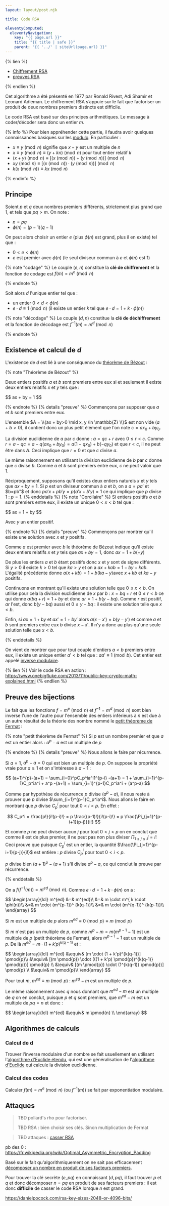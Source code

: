 ```yaml
---
layout: layout/post.njk

title: Code RSA

eleventyComputed:
  eleventyNavigation:
    key: "{{ page.url }}"
    title: "{{ title | safe }}"
    parent: "{{ '../' | siteUrl(page.url) }}"
---
```


{% lien %}

- [Chiffrement RSA](https://fr.wikipedia.org/wiki/Chiffrement_RSA)
- [preuves RSA](https://www.youtube.com/watch?v=Xlal_d4zyfo)

{% endlien %}

Cet algorithme a été présenté en 1977 par Ronald Rivest, Adi Shamir et Leonard Adleman. Le chiffrement RSA s’appuie sur le fait que factoriser un produit de deux nombres premiers distincts est difficile.

Le code RSA est basé sur des principes arithmétiques. Le message à coder/décoder sera donc un entier $m$.

{% info %}
Pour bien appréhender cette partie, il faudra avoir quelques connaissances basiques sur les [modulo](https://fr.wikipedia.org/wiki/Modulo_(op%C3%A9ration)). En particulier :

- $x \equiv y \pmod{n}$ signifie que $x - y$ est un multiple de $n$
- $x \equiv y \pmod{n} \equiv (y + kn) \pmod{n}$ pour tout entier relatif $k$
- $(x + y) \pmod{n} \equiv [(x \pmod{n}) + (y \pmod{n})] \pmod{n}$
- $xy \pmod{n} \equiv [(x \pmod{n})\cdot(y \pmod{n})] \pmod{n}$
- $k (x \pmod{n}) \equiv kx \pmod{n}$

{% endinfo %}

## Principe

Soient $p$ et $q$ deux nombres premiers différents, strictement plus grand que 1, et tels que $pq > m$. On note :

- $n = pq$
- $\phi(n) = (p-1)(q-1)$

On peut alors choisir un entier $e$ (plus $\phi(n)$ est grand, plus il en existe) tel que :

- $0 < e < \phi(n)$
- $e$ est premier avec $\phi(n)$ (le seul diviseur commun à $e$ et $\phi(n)$ est 1)

{% note "codage" %}
Le couple $(e, n)$ constitue la **clé de chiffrement** et la fonction de codage est $f(m) = m^e \pmod{n}$

{% endnote %}

Soit alors $d$ l'unique entier tel que :

- un entier $0 < d < \phi(n)$
- $e\cdot d \equiv 1 \pmod{n}$ (il existe un entier $k$ tel que $e\cdot d = 1 + k \cdot \phi(n)$)

{% note "décodage" %}
Le couple $(d, n)$ constitue la **clé de déchiffrement** et la fonction de décodage est $f^{-1}(m) = m^d \pmod{n}$

{% endnote %}

## Existence et calcul de $d$

L'existence de $d$ est lié à une conséquence du [théorème de Bézout](https://fr.wikipedia.org/wiki/Th%C3%A9or%C3%A8me_de_Bachet-B%C3%A9zout) :

{% note "Théorème de Bézout" %}

Deux entiers positifs $a$ et $b$ sont premiers entre eux si et seulement il existe deux entiers relatifs $x$ et $y$ tels que :

<div>
$$
ax + by = 1
$$
</div>

{% endnote %}
{% details "preuve" %}
Commençons par supposer que $a$ et $b$ sont premiers entre eux.

L'ensemble $A = \\{ax + by>0 \mid x, y \in \mathbb{Z} \\}$ est non vide ($a+b > 0$), il contient donc un plus petit élément que l'on note $c=ax_0 + by_0$.

La division euclidienne de $a$ par $c$ donne : $a = qc+r$ avec $0 \leq r < c$. Comme $r = a-qc = a-q(ax_0 + by_0) = a(1-qx_0)+b(-qy_0)$ et que $r < c$, il ne peut être dans $A$. Ceci implique que $r=0$ et que $c$ divise $a$.

Le même raisonnement en utilisant la division euclidienne de $b$ par $c$ donne que $c$ divise $b$. Comme $a$ et $b$ sont premiers entre eux, $c$ ne peut valoir que 1.

Réciproquement, supposons qu'il existes deux entiers naturels $x$ et $y$ tels que $ax + by = 1$. Si $p$ est un diviseur commun à $a$ et $b$, on a $a=pa'$ et $b=pb"$ et donc $pa'x+pb'y = p(a'x+b'y) = 1$ ce qui implique que $p$ divise $1$ : $p = 1$.
{% enddetails %}
{% note "Corollaire" %}
Si entiers positifs $a$ et $b$ sont premiers entre eux, il existe un unique $0< x < b$ tel que  :

<div>
$$
ax = 1 + by
$$
</div>

Avec $y$ un entier positif.

{% endnote %}
{% details "preuve" %}
Commençons par montrer qu'il existe une solution avec $x$ et $y$ positifs.

Comme $a$ est premier avec $b$ le théorème de Bézout indique qu'il existe deux entiers relatifs $x$ et $y$ tels que $ax + by = 1$, donc $ax = 1 + b(-y)$

De plus les entiers $a$ et $b$ étant positifs donc $x$ et $y$ sont de signe différents. Si $y>0$ il existe $k > 0$ tel que $ka > y$ et on a $ax + kab = 1 - by + kab$. L'égalité précédente donne  $a(x + kb) = 1 + b(ka - y)$avec $x + kb$ et  $ka - y$ positifs.

Continuons en montrant qu'il existe une solution telle que $0 \leq x < b$. On utilise pour cela la division euclidienne de $x$ par $b$ : $x = bq+r$ et $0\leq r < b$ ce qui donne $a(bq+r) = 1 + by$ et donc $ar = 1 + b(y-bq)$. Comme $r$ est positif, $ar$ l'est, donc $b(y-bq)$ aussi et $0\leq y-bq$ : il existe une solution telle que $x<b$.

Enfin, si $ax=1+by$ et $ax'=1+by'$ alors $a(x-x') = b(y-y')$ et comme $a$ et $b$ sont premiers entre eux $b$ divise $x-x'$. Il n'y a donc au plus qu'une seule solution telle que $x <b$.

{% enddetails %}

On vient de montrer que pour tout couple d'entiers $a < b$ premiers entre eux, il existe un unique entier $a' < b$ tel que : $aa' \equiv 1 \pmod{b}$. Cet entier est appelé [inverse modulaire](https://fr.wikipedia.org/wiki/Inverse_modulaire).

{% lien %}
Voir le code RSA en action :
<https://www.onebigfluke.com/2013/11/public-key-crypto-math-explained.html>
{% endlien %}

## Preuve des bijections

Le fait que les fonctions $f =  m^e \pmod{n}$ et $f^{-1} =  m^d \pmod{n}$ sont bien inverse l'une de l'autre pour l'ensemble des entiers inférieurs à $n$ est due à un autre résultat de la théorie des nombre nommé le [petit théorème de Fermat](https://fr.wikipedia.org/wiki/Petit_th%C3%A9or%C3%A8me_de_Fermat) :

{% note "petit théorème de Fermat" %}
Si $p$ est un nombre premier et que $a$ est un entier alors : $a^{p} - a$ est un multiple de $p$

{% endnote %}
{% details "preuve" %}
Nous allons le faire par récurrence.

Si $a=1$, $a^{p}-a = 0$ qui est bien un multiple de $p$. On suppose la propriété vraie pour $a \geq 1$ et on s'intéresse à $a+1$ :

$$
(a+1)^{p}-(a+1) = \sum_{i=0}^pC_p^ia^i1^{p-i} -(a+1) = 1 + \sum_{i=1}^{p-1}C_p^ia^i + a^p -(a+1) = \sum_{i=1}^{p-1}C_p^ia^i + (a^p-a)
$$

Comme par hypothèse de récurrence $p$ divise $(a^p-a)$, il nous reste à prouver que $p$ divise $\sum_{i=1}^{p-1}C_p^ia^i$. Nous allons le faire en montrant que $p$ divise $C_p^i$ pour tout $0 < i <p$. En effet :

$$
C_p^i = \frac{p!}{i!(p-i)!} = p \frac{(p-1)!}{i!(p-i)!} = p \frac{\Pi_{j=1}^{p-i+1}(p-j)}{i!}
$$

Et comme $p$ ne peut diviser aucun $j$ pour tout $0 < j < p$ on en conclut que comme il est de plus premier, il ne peut pas non plus diviser $\Pi_{1\leq j \leq i}j = i!$ Ceci prouve que puisque $C_p^i$ est un entier, la quantité $\frac{\Pi_{j=1}^{p-i+1}(p-j)}{i!}$ est entière : $p$ divise $C_p^i$ pour tout $0 < i <p$.

$p$ divise bien $(a+1)^{p}-(a+1)$ s'il divise $a^{p}-a$, ce qui conclut la preuve par récurrence.

{% enddetails %}

On a $f(f^{-1}(m)) = m^{ed} \pmod{n}$. Comme $e\cdot d = 1 + k \cdot \phi(n)$ on a :

<div>
$$
\begin{array}{lcl}
m^{ed} &=&  m^{ed}\\
&=& m \cdot m^{ k \cdot \phi(n)}\\
&=& m \cdot (m^{p-1})^ {k(q-1)}\\
&=& m \cdot (m^{q-1})^ {k(p-1)}\\
\end{array}
$$
</div>

Si $m$ est un multiple de $p$ alors $m^{ed} \equiv 0 \pmod{p} \equiv m \pmod{p}$

Si $m$ n'est pas un multiple de $p$, comme $m^p-m=m(m^{p-1}-1)$ est un multiple de $p$ (petit théorème de Fermat), alors $m^{p-1}-1$ est un multiple de $p$. De là $m^{ed} = m \cdot (1 + k'p)^{k(q-1)}$ et :

<div>
$$
\begin{array}{lcl}
m^{ed} &\equiv&  [m \cdot (1 + k'p)^{k(q-1)}] \pmod{p}\\
&\equiv& [(m \pmod{p}) \cdot (((1 + k'p) \pmod{p})^{k(q-1)} \pmod{p})] \pmod{p} \\
&\equiv& [(m \pmod{p}) \cdot (1^{k(q-1)}  \pmod{p})] \pmod{p} \\
&\equiv& m \pmod{p}\\
\end{array}
$$
</div>

Pour tout $m$, $m^{ed} \equiv m \pmod{p}$ : $m^{ed} - m$ est un multiple de $p$.

Le même raisonnement avec $q$ nous donnant que $m^{ed} - m$ est un multiple de $q$ on en conclut, puisque $p$ et $q$ sont premiers, que $m^{ed} - m$ est un multiple de $pq=n$ et donc :

<div>
$$
\begin{array}{lcl}
m^{ed} &\equiv& m \pmod{n} \\
\end{array}
$$
</div>

## Algorithmes de calculs

### Calcul de d

Trouver l'inverse modulaire d'un nombre se fait usuellement en utilisant l'[algorithme d'Euclide étendu](https://fr.wikipedia.org/wiki/Algorithme_d%27Euclide_%C3%A9tendu), qui est une généralisation de l'[algorithme d'Euclide](https://fr.wikipedia.org/wiki/Algorithme_d%27Euclide) qui calcule la division euclidienne.

### Calcul des codes

Calculer $f(m) = m^e \pmod{n}$ (ou $f^{-1}(m)$) se fait par exponentiation modulaire.

## Attaques

> TBD pollard's rho pour factoriser.
> 
> TBD RSA : bien choisir ses clés. Sinon multiplication de Fermat

> TBD attaques : [casser RSA](https://www.youtube.com/watch?v=-ShwJqAalOk)

pb des 0 : <https://fr.wikipedia.org/wiki/Optimal_Asymmetric_Encryption_Padding>

Basé sur le fait qu'algorithmiquement on ne sait pas efficacement [décomposer un nombre en produit de ses facteurs premiers](https://fr.wikipedia.org/wiki/D%C3%A9composition_en_produit_de_facteurs_premiers).

Pour trouver la clé secrète $(e, pq)$ en connaissant $(d, pq)$, il faut trouver $p$ et $q$ et donc décomposer $n=pq$ en produit de ses facteurs premiers : il est donc **difficile** de casser le code RSA lorsque $n$ est grand.

<https://danielpocock.com/rsa-key-sizes-2048-or-4096-bits/>
